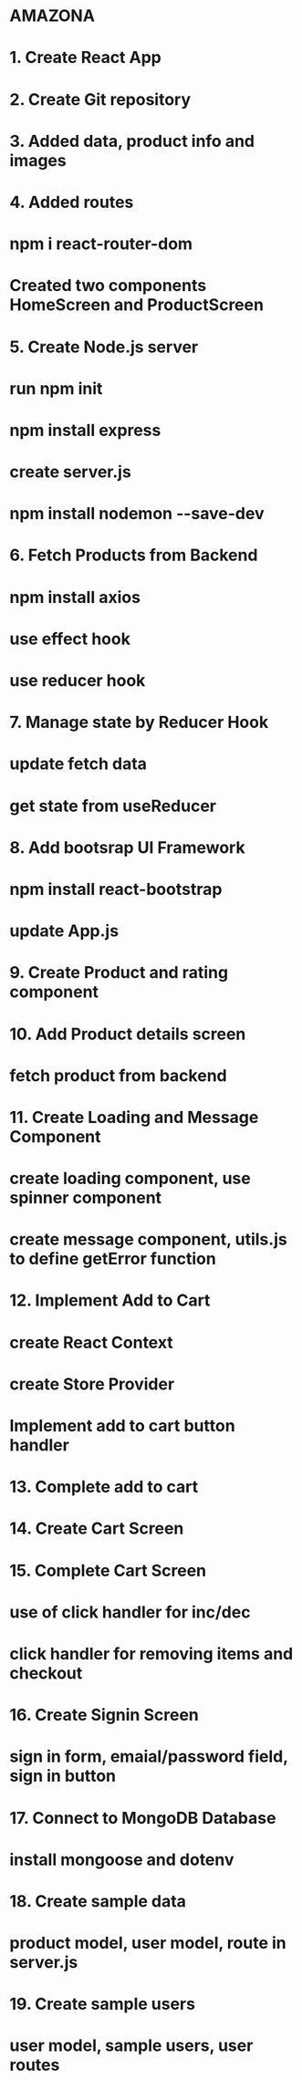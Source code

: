 # AMAZONA

# 1. Create React App
# 2. Create Git repository
# 3. Added data, product info and images
# 4. Added routes
#   npm i react-router-dom
#   Created two components HomeScreen and ProductScreen
# 5. Create Node.js server
#   run npm init
#   npm install express
#   create server.js
#   npm install nodemon --save-dev
# 6. Fetch Products from Backend
#   npm install axios
#   use effect hook
#   use reducer hook
# 7. Manage state by Reducer Hook
#   update fetch data
#   get state from useReducer
# 8. Add bootsrap UI Framework
#   npm install react-bootstrap
#   update App.js
# 9. Create Product and rating component
# 10. Add Product details screen
#   fetch product from backend
# 11. Create Loading and Message Component
#   create loading component, use spinner component
#   create message component, utils.js to define getError function
# 12. Implement Add to Cart
#   create React Context
#   create Store Provider
#   Implement add to cart button handler
# 13. Complete add to cart
# 14. Create Cart Screen
# 15. Complete Cart Screen
#    use of click handler for inc/dec
#    click handler for removing items and checkout
# 16. Create Signin Screen
#    sign in form, emaial/password field, sign in button
# 17. Connect to MongoDB Database
#    install mongoose and dotenv
# 18. Create sample data
#     product model, user model, route in server.js
# 19. Create sample users
#     user model, sample users, user routes





